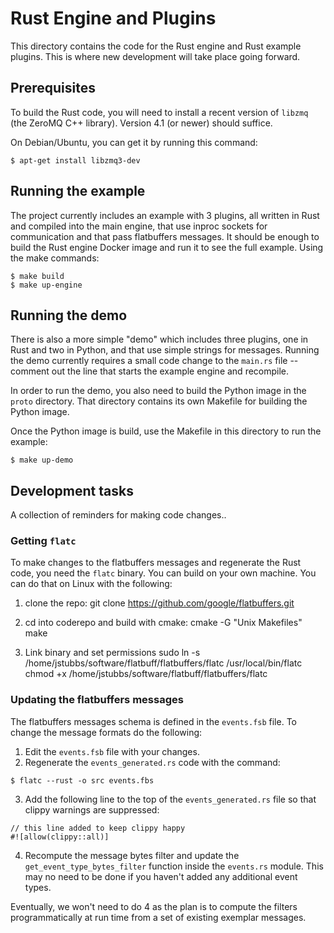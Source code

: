 # Rust Engine and Plugins

This directory contains the code for the Rust engine and Rust example plugins. This is where new 
development will take place going forward.


## Prerequisites

To build the Rust code, you will need to install a recent version of `libzmq` (the ZeroMQ C++ library).
Version 4.1 (or newer) should suffice. 

On Debian/Ubuntu, you can get it by running this command:

```
$ apt-get install libzmq3-dev
```

## Running the example

The project currently includes an example with 3 plugins, all written in Rust and
compiled into the main engine, that use inproc sockets for communication and that 
pass flatbuffers messages. It should be enough to build the Rust engine Docker image and run it to see the full example. Using the make commands:

```
$ make build
$ make up-engine
```


## Running the demo
There is also a more simple "demo" which includes three plugins, one in Rust and two in Python,
and that use simple strings for messages. Running the demo currently requires a small code
change to the `main.rs` file -- comment out the line that starts the example engine and recompile.

In order to run the demo, you also need to build the Python image in the `proto` directory. That
directory contains its own Makefile for building the Python image.

Once the Python image is build, use the Makefile in this directory to run the example:

```
$ make up-demo
```

## Development tasks
A collection of reminders for making code changes..

### Getting `flatc`

To make changes to the flatbuffers messages and regenerate the Rust code, you need the `flatc` binary. You
can build on your own machine. You can do that on Linux with the following:

1. clone the repo: 
  git clone https://github.com/google/flatbuffers.git

2. cd into coderepo and build with cmake:
  cmake -G "Unix Makefiles"
  make

3. Link binary and set permissions
  sudo ln -s /home/jstubbs/software/flatbuff/flatbuffers/flatc /usr/local/bin/flatc  
  chmod +x /home/jstubbs/software/flatbuff/flatbuffers/flatc



### Updating the flatbuffers messages

The flatbuffers messages schema is defined in the `events.fsb` file. To change the message formats do the following:

1. Edit the `events.fsb` file with your changes.
2. Regenerate the `events_generated.rs` code with the command:

```
$ flatc --rust -o src events.fbs
```
3. Add the following line to the top of the `events_generated.rs` file so that clippy warnings are suppressed:

```
// this line added to keep clippy happy
#![allow(clippy::all)]
```

4. Recompute the message bytes filter and update the `get_event_type_bytes_filter` function
inside the `events.rs` module. This may no need to be done if you haven't added any additional
event types.

Eventually, we won't need to do 4 as the plan is to compute the filters programmatically at run time from a set of existing exemplar messages. 


